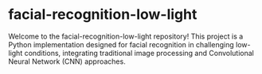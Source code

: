 # facial-recognition-low-light
Welcome to the facial-recognition-low-light repository! This project is a Python implementation designed for facial recognition in challenging low-light conditions, integrating traditional image processing and Convolutional Neural Network (CNN) approaches.
